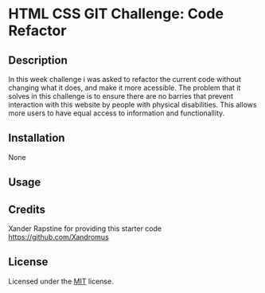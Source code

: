 # HTML CSS GIT Challenge: Code Refactor

## Description

In this week challenge i was asked to refactor the current code without changing what it does, and make it more acessible.
The problem that it solves in this challenge is to ensure there are no barries that prevent interaction with this website by people with physical disabilities. This allows more users to have equal access to information and functionallity.

## Installation

None

## Usage

## Credits

Xander Rapstine for providing this starter code 
https://github.com/Xandromus

## License

Licensed under the [MIT](./LICENSE.txt) license.
